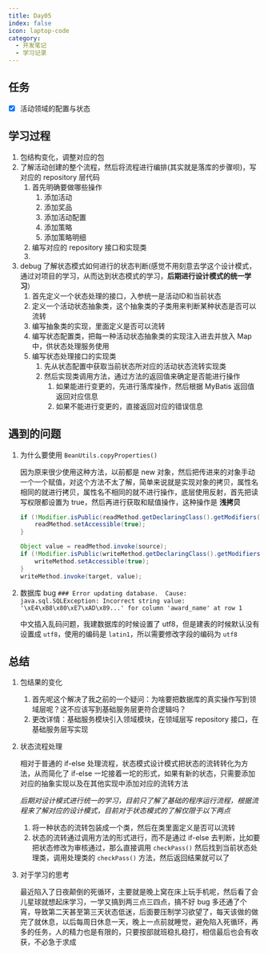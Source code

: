 ```yaml
---
title: Day05
index: false
icon: laptop-code
category:
  - 开发笔记
  - 学习记录
---
```


## 任务

- [x] 活动领域的配置与状态

## 学习过程

1. 包结构变化，调整对应的包
2. 了解活动创建的整个流程，然后将流程进行编排(其实就是落库的步骤呗)，写对应的 repository 层代码
   1. 首先明确要做哪些操作
      1. 添加活动
      2. 添加奖品
      3. 添加活动配置
      4. 添加策略
      5. 添加策略明细
   2. 编写对应的 repository 接口和实现类
   3. 
3. debug 了解状态模式如何进行的状态判断(感觉不用刻意去学这个设计模式，通过对项目的学习，从而达到状态模式的学习，**后期进行设计模式的统一学习**）
   1. 首先定义一个状态处理的接口，入参统一是活动ID和当前状态
   2. 定义一个活动状态抽象类，这个抽象类的子类用来判断某种状态是否可以流转
   3. 编写抽象类的实现，里面定义是否可以流转
   4. 编写状态配置类，把每一种活动状态抽象类的实现注入进去并放入 Map 中，供状态处理服务使用
   5. 编写状态处理接口的实现类
      1. 先从状态配置中获取当前状态所对应的活动状态流转实现类
      2. 然后实现类调用方法，通过方法的返回值来确定是否能进行操作
         1. 如果能进行变更的，先进行落库操作，然后根据 MyBatis 返回值返回对应信息
         2. 如果不能进行变更的，直接返回对应的错误信息

## 遇到的问题

1. 为什么要使用 `BeanUtils.copyProperties()`

   因为原来很少使用这种方法，以前都是 new 对象，然后把传进来的对象手动一个一个赋值，对这个方法不太了解，简单来说就是实现对象的拷贝，属性名相同的就进行拷贝，属性名不相同的就不进行操作，底层使用反射，首先把读写权限都设置为 true，然后再进行获取和赋值操作，这种操作是 **浅拷贝**

   ```java
   if (!Modifier.isPublic(readMethod.getDeclaringClass().getModifiers())) {
       readMethod.setAccessible(true);
   }
   
   Object value = readMethod.invoke(source);
   if (!Modifier.isPublic(writeMethod.getDeclaringClass().getModifiers())) {
       writeMethod.setAccessible(true);
   }
   writeMethod.invoke(target, value);
   ```

2. 数据库 bug `### Error updating database.  Cause: java.sql.SQLException: Incorrect string value: '\xE4\xB8\x80\xE7\xAD\x89...' for column 'award_name' at row 1`

   中文插入乱码问题，我建数据库的时候设置了 utf8，但是建表的时候默认没有设置成 `utf8`，使用的编码是 `latin1`，所以需要修改字段的编码为 `utf8`

## 总结

1. 包结果的变化

   1. 首先呢这个解决了我之前的一个疑问：为啥要把数据库的真实操作写到领域层呢？这不应该写到基础服务层更符合逻辑吗？
   2. 更改详情：基础服务模块引入领域模块，在领域层写 repository 接口，在基础服务层写实现

2. 状态流程处理

   相对于普通的 if-else 处理流程，状态模式设计模式把状态的流转转化为方法，从而简化了 if-else 一坨接着一坨的形式，如果有新的状态，只需要添加对应的抽象实现以及在其他实现中添加对应的流转方法

   *后期对设计模式进行统一的学习，目前只了解了基础的程序运行流程，根据流程来了解对应的设计模式，目前对于状态模式的了解仅限于以下两点*

   1. 将一种状态的流转包装成一个类，然后在类里面定义是否可以流转
   2. 状态的流转通过调用方法的形式进行，而不是通过 if-else 去判断，比如要把状态修改为审核通过，那么直接调用 `checkPass()` 然后找到当前状态处理类，调用处理类的 `checkPass()` 方法，然后返回结果就可以了

3. 对于学习的思考

   最近陷入了日夜颠倒的死循环，主要就是晚上窝在床上玩手机呢，然后看了会儿星球就想起床学习，一学又搞到两三点三四点，搞不好 bug 多还通了个宵，导致第二天甚至第三天状态低迷，后面要压制学习欲望了，每天该做的做完了就休息，以后每周日休息一天，晚上一点前就睡觉，避免陷入死循环，再多的任务，人的精力也是有限的，只要按部就班稳扎稳打，相信最后也会有收获，不必急于求成